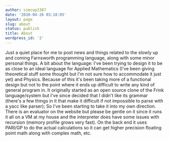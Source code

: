 ```yaml
---
author: simcop2387
date: '2010-04-26 03:18:05'
layout: page
slug: about
status: publish
title: About
wordpress_id: '2'
---
```


Just a quiet place for me to post news and things related to the
slowly up and coming Farnsworth programming language, along with
some minor personal things. A bit about the language: I've been
trying to design it to be as close to an ideal language for Applied
Mathematics (I've been giving theoretical stuff some thought but
I'm not sure how to accommodate it just yet) and Physics. Because
of this it's been taking more of a functional design but not to the
point where it ends up difficult to write any kind of general
program in. It originally started as an open source clone of the
Frink language/system but I've since decided that I didn't like its
grammar (there's a few things in it that make it difficult if not
impossible to parse with a yacc like parser); So I've been starting
to take it into my own direction. There is an evaluator on the
website but please be gentle on it since it runs it all on a VM at
my house and the interpreter does have some issues with recursion
(memory profile grows very fast). On the back end it uses PARI/GP
to do the actual calculations so it can get higher precision
floating point math along with complex math, etc.


